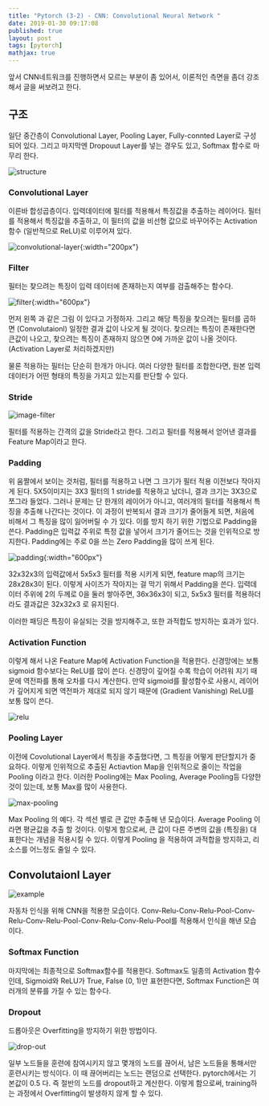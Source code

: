 ```yaml
---
title: "Pytorch (3-2) - CNN: Convolutional Neural Network "
date: 2019-01-30 09:17:08
published: true
layout: post
tags: [pytorch]
mathjax: true
---
```


앞서 CNN네트워크를 진행하면서 모르는 부분이 좀 있어서, 이론적인 측면을 좀더 강조해서 글을 써보려고 한다.

## 구조

일단 중간층이 Convolutional Layer, Pooling Layer, Fully-connted Layer로 구성되어 있다. 그리고 마지막엔 Dropouut Layer를 넣는 경우도 있고, Softmax 함수로 마무리 한다.

![structure](https://navoshta.com../../../images/posts/traffic-signs-classification/traffic-signs-architecture.png)

### Convolutional Layer

이른바 합성곱층이다. 입력데이터에 필터를 적용해서 특징값을 추출하는 레이어다. 필터를 적용해서 특징값을 추출하고, 이 필터의 값을 비선형 값으로 바꾸어주는 Activation 함수 (일반적으로 ReLU)로 이루어져 있다.

![convolutional-layer](https://t1.daumcdn.net/cfile/tistory/23561441583ED6AB29){:width="200px"}

### Filter

필터는 찾으려는 특징이 입력 데이터에 존재하는지 여부를 검출해주는 함수다.

![filter](https://cdn-images-1.medium.com/max/1600/1*7S266Kq-UCExS25iX_I_AQ.png){:width="600px"}

먼저 왼쪽 과 같은 그림 이 있다고 가정하자. 그리고 해당 특징을 찾으려는 필터를 곱하면 (Convolutaionl) 일정한 결과 값이 나오게 될 것이다. 찾으려는 특징이 존재한다면 큰값이 나오고, 찾으려는 특징이 존재하지 않으면 0에 가까운 값이 나올 것이다. (Activation Layer로 처리하겠지만)

물론 적용하는 필터는 단순히 한개가 아니다. 여러 다양한 필터를 조합한다면, 원본 입력 데이터가 어떤 형태의 특징을 가지고 있는지를 판단할 수 있다.

### Stride

![image-filter](http://deeplearning.stanford.edu/wiki../../../images/6/6c/Convolution_schematic.gif)

필터를 적용하는 간격의 값을 Stride라고 한다. 그리고 필터를 적용해서 얻어낸 결과를 Feature Map이라고 한다.

### Padding

위 움짤에서 보이는 것처럼, 필터를 적용하고 나면 그 크기가 필터 적용 이전보다 작아지게 된다. 5X5이미지는 3X3 필터의 1 stride를 적용하고 났더니, 결과 크기는 3X3으로 쪼그라 들었다. 그러나 문제는 단 한개의 레이어가 아니고, 여러개의 필터를 적용해서 특징을 추출해 나간다는 것이다. 이 과정이 반복되서 결과 크기가 줄어들게 되면, 처음에 비해서 그 특징을 많이 잃어버릴 수 가 있다. 이를 방지 하기 위한 기법으로 Padding을 쓴다. Padding은 입력값 주위로 특정 값을 넣어서 크기가 줄어드는 것을 인위적으로 방지한다. Padding에는 주로 0을 쓰는 Zero Padding을 많이 쓰게 된다.

![padding](https://adeshpande3.github.io/assets/Pad.png){:width="600px"}

32x32x3의 입력값에서 5x5x3 필터를 적용 시키게 되면, feature map의 크기는 28x28x3이 된다. 이렇게 사이즈가 작아지는 걸 막기 위해서 Padding을 쓴다. 입력데이터 주위에 2의 두께로 0을 둘러 쌓아주면, 36x36x3이 되고, 5x5x3 필터를 적용하더라도 결과값은 32x32x3 로 유지된다.

이러한 패딩은 특징이 유실되는 것을 방지해주고, 또한 과적합도 방지하는 효과가 있다.

### Activation Function

이렇게 해서 나온 Feature Map에 Activation Function을 적용한다. 신경망에는 보통 sigmoid 함수보다는 ReLU를 많이 쓴다. 신경망이 깊어질 수록 학습이 어려워 지기 때문에 역전파를 통해 오차를 다시 계산한다. 만약 sigmoid를 활성함수로 사용시, 레이어가 깊어지게 되면 역전파가 제대로 되지 않기 때문에 (Gradient Vanishing) ReLU를 보통 많이 쓴다.

![relu](https://cdn-images-1.medium.com/max/1600/1*DfMRHwxY1gyyDmrIAd-gjQ.png)

### Pooling Layer

이전에 Covolutional Layer에서 특징을 추출했다면, 그 특징을 어떻게 판단할지가 중요하다. 이렇게 인위적으로 추출된 Actiavtion Map을 인위적으로 줄이는 작업을 Pooling 이라고 한다. 이러한 Pooling에는 Max Pooling, Average Pooling등 다양한 것이 있는데, 보통 Max를 많이 사용한다.

![max-pooling](https://upload.wikimedia.org/wikipedia/commons/e/e9/Max_pooling.png)

Max Pooling 의 예다. 각 섹션 별로 큰 값만 추출해 낸 모습이다. Average Pooling 이라면 평균값을 추출 할 것이다. 이렇게 함으로써, 큰 값이 다른 주변의 값을 (특징을) 대표한다는 개념을 적용시킬 수 있다. 이렇게 Pooling 을 적용하여 과적합을 방지하고, 리소스를 어느정도 줄일 수 있다.

## Convolutaionl Layer

![example](https://image.slidesharecdn.com/deeplearning-161020090534/95/deep-learning-stm-6-19-638.jpg?cb=1476964837)

자동차 인식을 위해 CNN을 적용한 모습이다. Conv-Relu-Conv-Relu-Pool-Conv-Relu-Conv-Relu-Pool-Conv-Relu-Conv-Relu-Pool를 적용해서 인식을 해낸 모습이다.

### Softmax Function

마지막에는 최종적으로 Softmax함수를 적용한다. Softmax도 일종의 Activation 함수인데, Sigmoid와 ReLU가 True, False (0, 1)만 표현한다면, Softmax Function은 여러개의 분류를 가질 수 있는 함수다.

### Dropout

드롭아웃은 Overfitting을 방지하기 위한 방법이다.

![drop-out](https://cdn-images-1.medium.com/max/1200/1*iWQzxhVlvadk6VAJjsgXgg.png)

일부 노드들을 훈련에 참여시키지 않고 몇개의 노드를 끊어서, 남은 노드들을 통해서만 훈련시키는 방식이다. 이 때 끊어버리는 노드는 랜덤으로 선택한다. pytorch에서는 기본값이 0.5 다. 즉 절반의 노드를 dropout하고 계산한다. 이렇게 함으로써, training하는 과정에서 Overfitting이 발생하지 않게 할 수 있다.

<!-- ## 이미지 구별하기 예제

옷 이미지를 구별하는 예제에 CNN을 적용해 보려고 한다. 데이터 출처는 [여기](https://github.com/zalandoresearch/fashion-mnist)다.

```python
with gzip.open(path + image_file_name, 'rb') as f:
  mnist_data = np.frombuffer(f.read(), np.uint8, offset=16)
  mnist_data = mnist_data.reshape(-1, 28*28)

# 데이터 0, 1로 정규화
mnist_data = mnist_data / 255


with gzip.open(path + label_file_name, 'rb') as f:
  mnist_label = np.frombuffer(f.read(), np.uint8, offset=8)

device = torch.device("cuda:0" if torch.cuda.is_available() else "cpu")3
train_X, test_X, train_Y, test_Y = model_selection.train_test_split(mnist_data, mnist_label, test_size=0.2)

train_X = train_X.reshape((len(train_X), 1, 28, 28))
test_X = test_X.reshape((len(test_X), 1, 28, 28))

train_X = torch.from_numpy(train_X).float().to(device)
train_Y = torch.from_numpy(train_Y).long().to(device)

test_X = torch.from_numpy(test_X).float().to(device)
test_Y = torch.from_numpy(test_Y).long().to(device)

train = TensorDataset(train_X, train_Y)
train_loader = DataLoader(train, batch_size=100, shuffle=True)
```

### 신경망

- 입력 데이터 높이: H = 28
- 입력 데이터 폭: W = 28
- 필터 높이: FH = 5
- 필터 폭: FW = 5
- stride 크기: S = 1

padding 크기는 출력결과가 원본과 같은 크기를 만들 수 있다면 얼마든지 가능하다.

$$ \text{Padding} = \frac{\text{FilterSize}-1}{2}  = 2 $$

- 패딩사이즈: P = 2

이를 기반으로 출력 크기를 계산해보자.

$$ \text{OutputHeight} =  \frac{(H + 2P - FH)}{S} + 1  $$

$$ \text{OutputHeight} = \frac{28 + 2 * 2 - 5 }{1}  + 1 = 28  $$

두번째 출력은 필터 사이즈를 조금더 줄이고 (2), stride를 (2)로 설정한다.

$$ \text{OutputHeight} = \frac{28 + 2 * 2 - 2 }{2}  + 1 = 16 $$

도 같을 것이다.

`Conv-Relu-Pool-Conv-Relu-Pool` 이정도 느낌으로 만들어보자. -->
